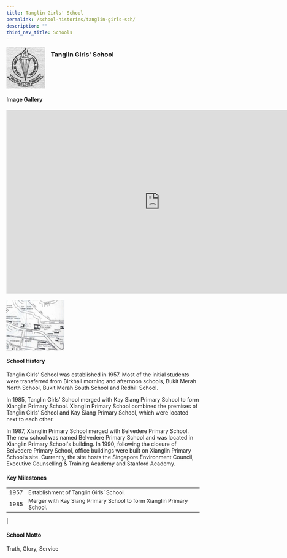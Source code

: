 ```yaml
---
title: Tanglin Girls' School
permalink: /school-histories/tanglin-girls-sch/
description: ""
third_nav_title: Schools
---
```

<img align="left" style="width:20%;margin-right:15px;" src="/images/tanglingirlssch1.png">

### **Tanglin Girls' School**

<br clear="left">

#### **Image Gallery**
<iframe src="https://docs.google.com/presentation/d/e/2PACX-1vRzpin3Hs6iSAmPaoEBeO3EOBQE2uP7kDnNx80EXoMjtKm3Qvhc-UblH30Nkzo2Cymr4InpWv2JraOo/embed?start=false&amp;loop=true&amp;delayms=5000" frameborder="0" width="800" height="479" allowfullscreen="true"></iframe>

<p><a href="https://staging.d1yxymztqoj7qn.amplifyapp.com/images/tanglingirlssch2.jpg">  
<img align="left" style="width:30%;margin-right:15px;" src="/images/tanglingirlssch2.jpg">
</a></p>

<br clear="left">

#### **School History**
Tanglin Girls’ School was established in 1957. Most of the initial students were transferred from Birkhall morning and afternoon schools, Bukit Merah North School, Bukit Merah South School and Redhill School.

In 1985, Tanglin Girls’ School merged with Kay Siang Primary School to form Xianglin Primary School. Xianglin Primary School combined the premises of Tanglin Girls’ School and Kay Siang Primary School, which were located next to each other.

In 1987, Xianglin Primary School merged with Belvedere Primary School. The new school was named Belvedere Primary School and was located in Xianglin Primary School's building. In 1990, following the closure of Belvedere Primary School, office buildings were built on Xianglin Primary School’s site. Currently, the site hosts the Singapore Environment Council, Executive Counselling &amp; Training Academy and Stanford Academy.

#### **Key Milestones**

|  |  |
|:---:|---|
| 1957 | Establishment of Tanglin Girls’ School. |
| 1985 | Merger with Kay Siang Primary School to form Xianglin Primary School. |
|

#### **School Motto**
Truth, Glory, Service


<br clear="left">
